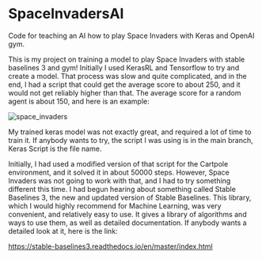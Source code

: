# SpaceInvadersAI
Code for teaching an AI how to play Space Invaders with Keras and OpenAI gym. 

This is my project on training a model to play Space Invaders with stable baselines 3 and gym! Initially I used KerasRL and Tensorflow to try and create a model. That process was slow and quite complicated, and in the end, I had a script that could get the average score to about 250, and it would not get reliably higher than that. The average score for a random agent is about 150, and here is an example: 

![space_invaders](https://user-images.githubusercontent.com/53868567/176220892-61a10366-5da4-49b0-a463-a667a4e1f07b.gif)


My trained keras model was not exactly great, and required a lot of time to train it. If anybody wants to try, the script I was using is in the main branch, Keras Script is the file name.

Initially, I had used a modified version of that script for the Cartpole environment, and it solved it in about 50000 steps. However, Space Invaders was not going to work with that, and I had to try something different this time. I had begun hearing about something called Stable Baselines 3, the new and updated version of Stable Baselines. This library, which I would highly recommend for Machine Learning, was very convenient, and relatively easy to use. It gives a library of algorithms and ways to use them, as well as detailed documentation. If anybody wants a detailed look at it, here is the link:

https://stable-baselines3.readthedocs.io/en/master/index.html
